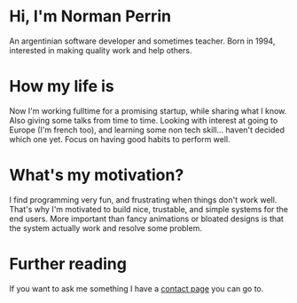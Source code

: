 # Hi, I'm Norman Perrin
An argentinian software developer and sometimes teacher.
Born in 1994, interested in making quality work and help others.

# How my life is
Now I'm working fulltime for a promising startup, while sharing what I know. Also giving some talks from time to time.
Looking with interest at going to Europe (I'm french too), and learning some non tech skill... haven't decided which one yet.
Focus on having good habits to perform well.

# What's my motivation?
I find programming very fun, and frustrating when things don't work well.
That's why I'm motivated to build nice, trustable, and simple systems for the end users.
More important than fancy animations or bloated designs is that the system actually work and resolve some problem.

# Further reading
If you want to ask me something I have a [contact page](/contact.html) you can go to.
